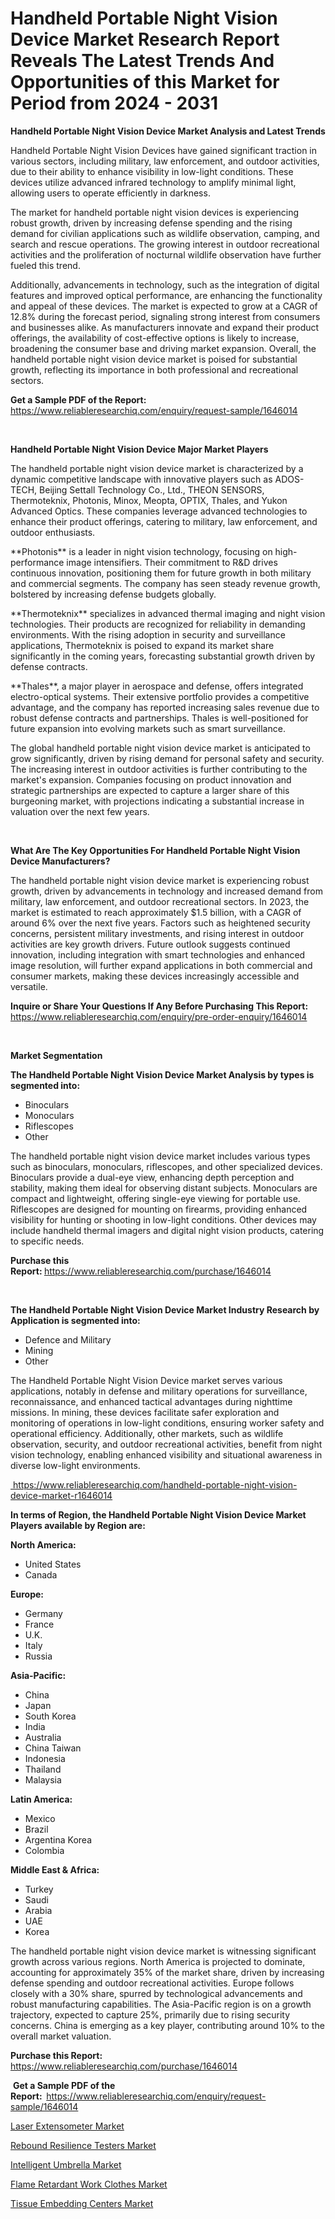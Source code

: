 <p><h1>Handheld Portable Night Vision Device Market Research Report Reveals The Latest Trends And Opportunities of this Market for Period from 2024 - 2031</h1></p><p><strong>Handheld Portable Night Vision Device Market Analysis and Latest Trends</strong></p>
<p><p>Handheld Portable Night Vision Devices have gained significant traction in various sectors, including military, law enforcement, and outdoor activities, due to their ability to enhance visibility in low-light conditions. These devices utilize advanced infrared technology to amplify minimal light, allowing users to operate efficiently in darkness.</p><p>The market for handheld portable night vision devices is experiencing robust growth, driven by increasing defense spending and the rising demand for civilian applications such as wildlife observation, camping, and search and rescue operations. The growing interest in outdoor recreational activities and the proliferation of nocturnal wildlife observation have further fueled this trend. </p><p>Additionally, advancements in technology, such as the integration of digital features and improved optical performance, are enhancing the functionality and appeal of these devices. The market is expected to grow at a CAGR of 12.8% during the forecast period, signaling strong interest from consumers and businesses alike. As manufacturers innovate and expand their product offerings, the availability of cost-effective options is likely to increase, broadening the consumer base and driving market expansion. Overall, the handheld portable night vision device market is poised for substantial growth, reflecting its importance in both professional and recreational sectors.</p></p>
<p><strong>Get a Sample PDF of the Report:&nbsp;</strong> <a href="https://www.reliableresearchiq.com/enquiry/request-sample/1646014?utm_campaign=1804&utm_medium=2&utm_source=Github&utm_content=ia&utm_term=27102024&utm_id=handheld-portable-night-vision-device">https://www.reliableresearchiq.com/enquiry/request-sample/1646014</a></p>
<p>&nbsp;</p>
<p><strong>Handheld Portable Night Vision Device Major Market Players</strong></p>
<p><p>The handheld portable night vision device market is characterized by a dynamic competitive landscape with innovative players such as ADOS-TECH, Beijing Settall Technology Co., Ltd., THEON SENSORS, Thermoteknix, Photonis, Minox, Meopta, OPTIX, Thales, and Yukon Advanced Optics. These companies leverage advanced technologies to enhance their product offerings, catering to military, law enforcement, and outdoor enthusiasts.</p><p>**Photonis** is a leader in night vision technology, focusing on high-performance image intensifiers. Their commitment to R&D drives continuous innovation, positioning them for future growth in both military and commercial segments. The company has seen steady revenue growth, bolstered by increasing defense budgets globally.</p><p>**Thermoteknix** specializes in advanced thermal imaging and night vision technologies. Their products are recognized for reliability in demanding environments. With the rising adoption in security and surveillance applications, Thermoteknix is poised to expand its market share significantly in the coming years, forecasting substantial growth driven by defense contracts.</p><p>**Thales**, a major player in aerospace and defense, offers integrated electro-optical systems. Their extensive portfolio provides a competitive advantage, and the company has reported increasing sales revenue due to robust defense contracts and partnerships. Thales is well-positioned for future expansion into evolving markets such as smart surveillance.</p><p>The global handheld portable night vision device market is anticipated to grow significantly, driven by rising demand for personal safety and security. The increasing interest in outdoor activities is further contributing to the market's expansion. Companies focusing on product innovation and strategic partnerships are expected to capture a larger share of this burgeoning market, with projections indicating a substantial increase in valuation over the next few years.</p></p>
<p>&nbsp;</p>
<p><strong>What Are The Key Opportunities For Handheld Portable Night Vision Device Manufacturers?</strong></p>
<p><p>The handheld portable night vision device market is experiencing robust growth, driven by advancements in technology and increased demand from military, law enforcement, and outdoor recreational sectors. In 2023, the market is estimated to reach approximately $1.5 billion, with a CAGR of around 6% over the next five years. Factors such as heightened security concerns, persistent military investments, and rising interest in outdoor activities are key growth drivers. Future outlook suggests continued innovation, including integration with smart technologies and enhanced image resolution, will further expand applications in both commercial and consumer markets, making these devices increasingly accessible and versatile.</p></p>
<p><strong>Inquire or Share Your Questions If Any Before Purchasing This Report:</strong> <a href="https://www.reliableresearchiq.com/enquiry/pre-order-enquiry/1646014?utm_campaign=1804&utm_medium=2&utm_source=Github&utm_content=ia&utm_term=27102024&utm_id=handheld-portable-night-vision-device">https://www.reliableresearchiq.com/enquiry/pre-order-enquiry/1646014</a></p>
<p>&nbsp;</p>
<p><strong>Market Segmentation</strong></p>
<p><strong>The Handheld Portable Night Vision Device Market Analysis by types is segmented into:</strong></p>
<p><ul><li>Binoculars</li><li>Monoculars</li><li>Riflescopes</li><li>Other</li></ul></p>
<p><p>The handheld portable night vision device market includes various types such as binoculars, monoculars, riflescopes, and other specialized devices. Binoculars provide a dual-eye view, enhancing depth perception and stability, making them ideal for observing distant subjects. Monoculars are compact and lightweight, offering single-eye viewing for portable use. Riflescopes are designed for mounting on firearms, providing enhanced visibility for hunting or shooting in low-light conditions. Other devices may include handheld thermal imagers and digital night vision products, catering to specific needs.</p></p>
<p><strong>Purchase this Report:&nbsp;</strong><a href="https://www.reliableresearchiq.com/purchase/1646014?utm_campaign=1804&utm_medium=2&utm_source=Github&utm_content=ia&utm_term=27102024&utm_id=handheld-portable-night-vision-device">https://www.reliableresearchiq.com/purchase/1646014</a></p>
<p>&nbsp;</p>
<p><strong>The Handheld Portable Night Vision Device Market Industry Research by Application is segmented into:</strong></p>
<p><ul><li>Defence and Military</li><li>Mining</li><li>Other</li></ul></p>
<p><p>The Handheld Portable Night Vision Device market serves various applications, notably in defense and military operations for surveillance, reconnaissance, and enhanced tactical advantages during nighttime missions. In mining, these devices facilitate safer exploration and monitoring of operations in low-light conditions, ensuring worker safety and operational efficiency. Additionally, other markets, such as wildlife observation, security, and outdoor recreational activities, benefit from night vision technology, enabling enhanced visibility and situational awareness in diverse low-light environments.</p></p>
<p><a href="https://www.reliableresearchiq.com/handheld-portable-night-vision-device-market-r1646014?utm_campaign=1804&utm_medium=2&utm_source=Github&utm_content=ia&utm_term=27102024&utm_id=handheld-portable-night-vision-device">&nbsp;https://www.reliableresearchiq.com/handheld-portable-night-vision-device-market-r1646014</a></p>
<p><strong>In terms of Region, the Handheld Portable Night Vision Device Market Players available by Region are:</strong></p>
<p>
    <p> <strong> North America: </strong>
        <ul>
            <li>United States</li>
            <li>Canada</li>
        </ul>
        </p> 
    <p> <strong> Europe: </strong>
        <ul>
            <li>Germany</li>
            <li>France</li>
            <li>U.K.</li>
            <li>Italy</li>
            <li>Russia</li>
        </ul>
        </p> 
    <p> <strong> Asia-Pacific: </strong>
        <ul>
            <li>China</li>
            <li>Japan</li>
            <li>South Korea</li>
            <li>India</li>
            <li>Australia</li>
            <li>China Taiwan</li>
            <li>Indonesia</li>
            <li>Thailand</li>
            <li>Malaysia</li>
        </ul>
        </p> 
    <p> <strong> Latin America: </strong>
        <ul>
            <li>Mexico</li>
            <li>Brazil</li>
            <li>Argentina Korea</li>
            <li>Colombia</li>
        </ul>
        </p> 
    <p> <strong> Middle East & Africa: </strong>
        <ul>
            <li>Turkey</li>
            <li>Saudi</li>
            <li>Arabia</li>
            <li>UAE</li>
            <li>Korea</li>
        </ul>
    </p>
    </p>
<p><p>The handheld portable night vision device market is witnessing significant growth across various regions. North America is projected to dominate, accounting for approximately 35% of the market share, driven by increasing defense spending and outdoor recreational activities. Europe follows closely with a 30% share, spurred by technological advancements and robust manufacturing capabilities. The Asia-Pacific region is on a growth trajectory, expected to capture 25%, primarily due to rising security concerns. China is emerging as a key player, contributing around 10% to the overall market valuation.</p></p>
<p><strong>Purchase this Report: </strong><a href="https://www.reliableresearchiq.com/purchase/1646014?utm_campaign=1804&utm_medium=2&utm_source=Github&utm_content=ia&utm_term=27102024&utm_id=handheld-portable-night-vision-device">https://www.reliableresearchiq.com/purchase/1646014</a></p>
<p>&nbsp;<strong>Get a Sample PDF of the Report:&nbsp;&nbsp;</strong><a href="https://www.reliableresearchiq.com/enquiry/request-sample/1646014?utm_campaign=1804&utm_medium=2&utm_source=Github&utm_content=ia&utm_term=27102024&utm_id=handheld-portable-night-vision-device">https://www.reliableresearchiq.com/enquiry/request-sample/1646014</a></p>
<p><strong></strong></p>
<p><p><a href="https://www.linkedin.com/pulse/laser-extensometer-momentum-charting-112-cagr-path-2024-2031-lleue?trk=public_post_embed_feed-article-content&utm_campaign=1804&utm_medium=2&utm_source=Github&utm_content=ia&utm_term=27102024&utm_id=handheld-portable-night-vision-device">Laser Extensometer Market</a></p><p><a href="https://www.linkedin.com/pulse/evolution-rebound-resilience-testers-market-key-shifts-from-n4npf?utm_campaign=1804&utm_medium=2&utm_source=Github&utm_content=ia&utm_term=27102024&utm_id=handheld-portable-night-vision-device">Rebound Resilience Testers Market</a></p><p><a href="https://www.linkedin.com/pulse/intelligent-umbrella-market-global-trends-forecast-2024-2031-mhvwe?trk=public_post_embed_feed-article-content&utm_campaign=1804&utm_medium=2&utm_source=Github&utm_content=ia&utm_term=27102024&utm_id=handheld-portable-night-vision-device">Intelligent Umbrella Market</a></p><p><a href="https://www.linkedin.com/pulse/emerging-trends-flame-retardant-work-clothes-market-detailed-lx7le?trk=public_post_embed_feed-article-content&utm_campaign=1804&utm_medium=2&utm_source=Github&utm_content=ia&utm_term=27102024&utm_id=handheld-portable-night-vision-device">Flame Retardant Work Clothes Market</a></p><p><a href="https://www.linkedin.com/pulse/tissue-embedding-centers-value-chain-analysis-from-raw-materials-josye?trk=public_post_embed_feed-article-content&utm_campaign=1804&utm_medium=2&utm_source=Github&utm_content=ia&utm_term=27102024&utm_id=handheld-portable-night-vision-device">Tissue Embedding Centers Market</a></p></p>